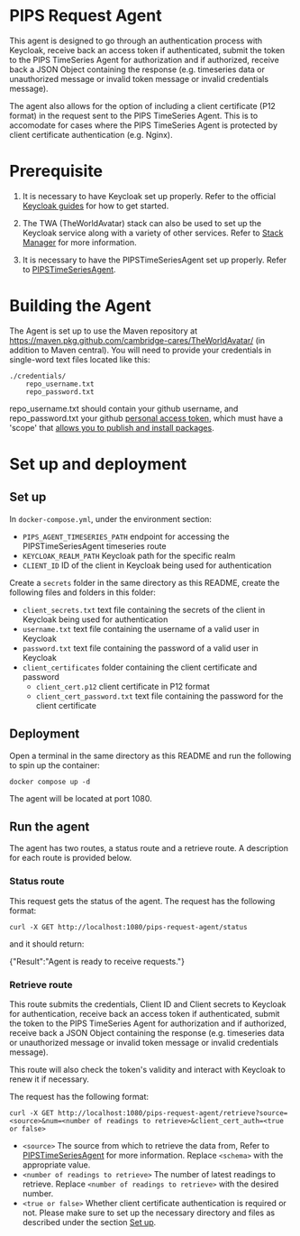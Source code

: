 # PIPS Request Agent
This agent is designed to go through an authentication process with Keycloak, receive back an access token if authenticated, submit the token to the PIPS TimeSeries Agent for authorization and if authorized, receive back a JSON Object containing the response (e.g. timeseries data or unauthorized message or invalid token message or invalid credentials message).

The agent also allows for the option of including a client certificate (P12 format) in the request sent to the PIPS TimeSeries Agent. This is to accomodate for cases where the PIPS TimeSeries Agent is protected by client certificate authentication (e.g. Nginx).

# Prerequisite
1. It is necessary to have Keycloak set up properly. Refer to the official [Keycloak guides](https://www.keycloak.org/guides#getting-started) for how to get started. 

2. The TWA (TheWorldAvatar) stack can also be used to set up the Keycloak service along with a variety of other services. Refer to [Stack Manager](https://github.com/cambridge-cares/TheWorldAvatar/tree/main/Deploy/stacks/dynamic/stack-manager) for more information.

3) It is necessary to have the PIPSTimeSeriesAgent set up properly. Refer to [PIPSTimeSeriesAgent](https://github.com/cambridge-cares/TheWorldAvatar/tree/main/Agents/PIPSTimeSeriesAgent).

# Building the Agent
The Agent is set up to use the Maven repository at https://maven.pkg.github.com/cambridge-cares/TheWorldAvatar/ (in addition to Maven central). You will need to provide your credentials in single-word text files located like this:
```
./credentials/
    repo_username.txt
    repo_password.txt
```
repo_username.txt should contain your github username, and repo_password.txt your github [personal access token](https://docs.github.com/en/github/authenticating-to-github/creating-a-personal-access-token),
which must have a 'scope' that [allows you to publish and install packages](https://docs.github.com/en/packages/working-with-a-github-packages-registry/working-with-the-apache-maven-registry#authenticating-to-github-packages).

# Set up and deployment
## Set up
In `docker-compose.yml`, under the environment section:
- `PIPS_AGENT_TIMESERIES_PATH` endpoint for accessing the PIPSTimeSeriesAgent timeseries route
- `KEYCLOAK_REALM_PATH` Keycloak path for the specific realm
- `CLIENT_ID` ID of the client in Keycloak being used for authentication

Create a `secrets` folder in the same directory as this README, create the following files and folders in this folder:
- `client_secrets.txt` text file containing the secrets of the client in Keycloak being used for authentication
- `username.txt` text file containing the username of a valid user in Keycloak
- `password.txt` text file containing the password of a valid user in Keycloak
- `client_certificates` folder containing the client certificate and password
    - `client_cert.p12` client certificate in P12 format
    - `client_cert_password.txt` text file containing the password for the client certificate

## Deployment
Open a terminal in the same directory as this README and run the following to spin up the container:
```
docker compose up -d
```
The agent will be located at port 1080.

## Run the agent
The agent has two routes, a status route and a retrieve route. A description for each route is provided below.

### Status route
This request gets the status of the agent. The request has the following format:
```
curl -X GET http://localhost:1080/pips-request-agent/status
```
and it should return:

{"Result":"Agent is ready to receive requests."}

### Retrieve route
This route submits the credentials, Client ID and Client secrets to Keycloak for authentication, receive back an access token if authenticated, submit the token to the PIPS TimeSeries Agent for authorization and if authorized, receive back a JSON Object containing the response (e.g. timeseries data or unauthorized message or invalid token message or invalid credentials message). 

This route will also check the token's validity and interact with Keycloak to renew it if necessary.

The request has the following format:
```
curl -X GET http://localhost:1080/pips-request-agent/retrieve?source=<source>&num=<number of readings to retrieve>&client_cert_auth=<true or false>
```
- `<source>` The source from which to retrieve the data from, Refer to [PIPSTimeSeriesAgent](https://github.com/cambridge-cares/TheWorldAvatar/tree/main/Agents/PIPSTimeSeriesAgent) for more information. Replace `<schema>` with the appropriate value.
- `<number of readings to retrieve>` The number of latest readings to retrieve. Replace `<number of readings to retrieve>` with the desired number.
- `<true or false>` Whether client certificate authentication is required or not. Please make sure to set up the necessary directory and files as described under the section [Set up](#set-up).